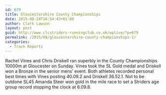 ```yaml
---
id: 679
title: Gloucestershire County Championships
date: 2015-08-24T16:54:43+01:00
author: Clark Lawson
layout: post
guid: http://www.clcstriders-runningclub.co.uk/wplive/?p=679
permalink: /2015/08/gloucestershire-county-championships-2/
categories:
  - Track Reports
---
```

Rachel Vines and Chris Driskell ran superbly in the County Championships 10000m at Gloucester on Sunday. Vines took the SL Gold medal and Driskell won a Bronze in the senior mens&#8217; event. Both athletes recorded personal best times with Vines posting 40.09.2 and Driskell 36.52.1. Not to be outdone SL45 Amanda Steer won gold in the mile race to set a Striders age group record stopping the clock at 6.09.8.